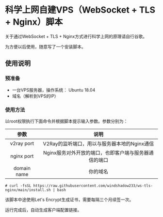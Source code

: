 # 科学上网自建VPS（WebSocket + TLS + Nginx）脚本

关于通过WebSocket + TLS + Nginx方式进行科学上网的原理请自行谷歌。

为方便以后使用，随意写了一个安装脚本。

## 使用说明

### 预准备

- 一台VPS服务器，操作系统： Ubuntu 18.04
- 域名（解析到VPS的IP）

### 使用方法
以root权限执行下面命令并根据脚本提示输入参数。参数分别为：

|参数|说明|
|:-:|:-:|
|v2ray port|V2Ray的监听端口，用以与服务器本地的Nginx通信|
|nginx port|Nginx服务对外开放的端口，也即客户端与服务器通信的端口|
|domain name|你的域名|

```shell
# curl -fsSL https://raw.githubusercontent.com/windshadow233/ws-tls-nginx/main/install.sh | bash
```

该脚本中途使用Let's Encrypt生成证书，需要每隔三个月续签一次。

运行完成后，自动生成客户端配置链接。
